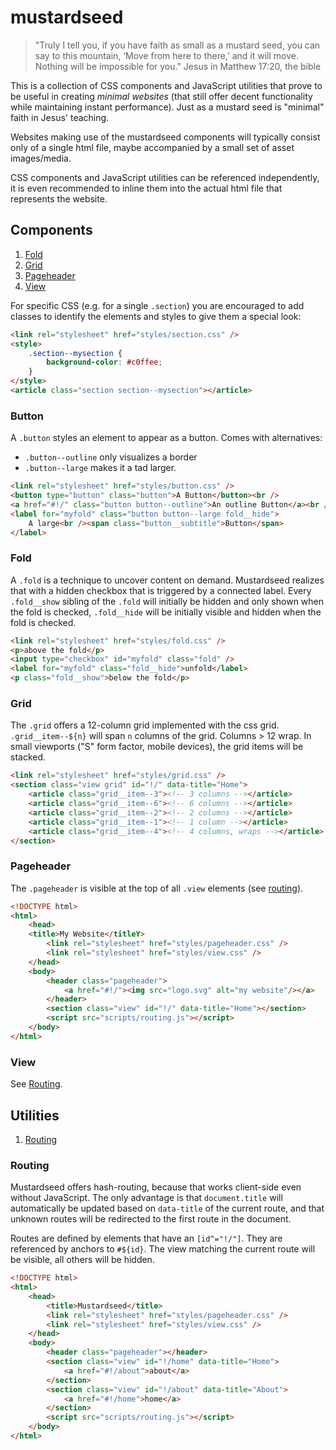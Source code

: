 # mustardseed

> "Truly I tell you, if you have faith as small as a mustard seed, you can say
> to this mountain, ‘Move from here to there,’ and it will move. Nothing will
> be impossible for you."
> Jesus in Matthew 17:20, the bible

This is a collection of CSS components and JavaScript utilities that prove to be
useful in creating _minimal websites_ (that still offer decent functionality
while maintaining instant performance). Just as a mustard seed is "minimal"
faith in Jesus' teaching.

Websites making use of the mustardseed components will typically consist only
of a single html file, maybe accompanied by a small set of asset images/media.

CSS components and JavaScript utilities can be referenced independently, it is
even recommended to inline them into the actual html file that represents the
website.

## Components

1. [Fold](#fold)
2. [Grid](#grid)
3. [Pageheader](#pageheader)
4. [View](#view)

For specific CSS (e.g. for a single `.section`) you are encouraged to add
classes to identify the elements and styles to give them a special look:

```html
<link rel="stylesheet" href="styles/section.css" />
<style>
	.section--mysection {
		background-color: #c0ffee;
	}
</style>
<article class="section section--mysection"></article>
```

### Button

A `.button` styles an element to appear as a button. Comes with alternatives:

- `.button--outline` only visualizes a border
- `.button--large` makes it a tad larger.

```html
<link rel="stylesheet" href="styles/button.css" />
<button type="button" class="button">A Button</button><br />
<a href="#!/" class="button button--outline">An outline Button</a><br />
<label for="myfold" class="button button--large fold__hide">
	A large<br /><span class="button__subtitle">Button</span>
</label>
```

### Fold

A `.fold` is a technique to uncover content on demand. Mustardseed realizes that
with a hidden checkbox that is triggered by a connected label. Every
`.fold__show` sibling of the `.fold` will initially be hidden and only shown
when the fold is checked, `.fold__hide` will be initially visible and hidden
when the fold is checked.

```html
<link rel="stylesheet" href="styles/fold.css" />
<p>above the fold</p>
<input type="checkbox" id="myfold" class="fold" />
<label for="myfold" class="fold__hide">unfold</label>
<p class="fold__show">below the fold</p>
```

### Grid

The `.grid` offers a 12-column grid implemented with the css grid.
`.grid__item--${n}` will span `n` columns of the grid. Columns > 12 wrap. In
small viewports ("S" form factor, mobile devices), the grid items will be
stacked.

```html
<link rel="stylesheet" href="styles/grid.css" />
<section class="view grid" id="!/" data-title="Home">
	<article class="grid__item--3"><!-- 3 columns --></article>
	<article class="grid__item--6"><!-- 6 columns --></article>
	<article class="grid__item--2"><!-- 2 columns --></article>
	<article class="grid__item--1"><!-- 1 column --></article>
	<article class="grid__item--4"><!-- 4 columns, wraps --></article>
</section>
```

### Pageheader

The `.pageheader` is visible at the top of all `.view` elements (see
[routing](#routing)).

```html
<!DOCTYPE html>
<html>
	<head>
    <title>My Website</titleY>
		<link rel="stylesheet" href="styles/pageheader.css" />
		<link rel="stylesheet" href="styles/view.css" />
	</head>
	<body>
		<header class="pageheader">
			<a href="#!/"><img src="logo.svg" alt="my website"/></a>
		</header>
		<section class="view" id="!/" data-title="Home"></section>
		<script src="scripts/routing.js"></script>
	</body>
</html>
```

### View

See [Routing](#routing).

## Utilities

1. [Routing](#routing)

### Routing

Mustardseed offers hash-routing, because that works client-side even without
JavaScript. The only advantage is that `document.title` will automatically be
updated based on `data-title` of the current route, and that unknown routes will
be redirected to the first route in the document.

Routes are defined by elements that have an `[id^="!/"]`. They are referenced by
anchors to `#${id}`. The view matching the current route will be visible, all
others will be hidden.

```html
<!DOCTYPE html>
<html>
	<head>
		<title>Mustardseed</title>
		<link rel="stylesheet" href="styles/pageheader.css" />
		<link rel="stylesheet" href="styles/view.css" />
	</head>
	<body>
		<header class="pageheader"></header>
		<section class="view" id="!/home" data-title="Home">
			<a href="#!/about">about</a>
		</section>
		<section class="view" id="!/about" data-title="About">
			<a href="#!/home">home</a>
		</section>
		<script src="scripts/routing.js"></script>
	</body>
</html>
```
